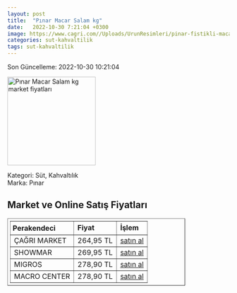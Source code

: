 ```yaml
---
layout: post
title:  "Pınar Macar Salam kg"
date:   2022-10-30 7:21:04 +0300
image: https://www.cagri.com//Uploads/UrunResimleri/pinar-fistikli-macar-salam-kg-293d.jpg
categories: sut-kahvaltilik
tags: sut-kahvaltilik
---
```


Son Güncelleme: 2022-10-30 10:21:04

<img src="https://www.cagri.com//Uploads/UrunResimleri/pinar-fistikli-macar-salam-kg-293d.jpg" width="200" alt="Pınar Macar Salam kg market fiyatları" />

Kategori: Süt, Kahvaltılık
<br />
Marka: Pınar

<h2>Market ve Online Satış Fiyatları</h2>

<table border="1" style="padding: 5px;width:80%;">
  <tr>
    <td style="padding: 5px;"><strong>Perakendeci</strong></td>
    <td><strong>Fiyat</strong></td>
    <td><strong>İşlem</strong></td>
  </tr>
  <tr>
              <td title="Çağrı Market">ÇAĞRI MARKET</td>
              <td>264,95 TL</td>
              <td><a title="Çağrı Market" target="_blank" href="https://www.cagri.com/pinar-fistikli-macar-salam-kg">satın al</a></td>
            </tr><tr>
              <td title="Showmar">SHOWMAR</td>
              <td>269,95 TL</td>
              <td><a title="Showmar" target="_blank" href="https://www.showmar.com.tr/urun/pinar-salam-macar-kg">satın al</a></td>
            </tr><tr>
              <td title="Migros">MIGROS</td>
              <td>278,90 TL</td>
              <td><a title="Migros" target="_blank" href="https://www.migros.com.tr/pinar-solen-macar-salam-kg-p-d7268e">satın al</a></td>
            </tr><tr>
              <td title="Macro Center">MACRO CENTER</td>
              <td>278,90 TL</td>
              <td><a title="Macro Center" target="_blank" href="https://www.macrocenter.com.tr/pinar-solen-macar-salam-kg-p-d7268e">satın al</a></td>
            </tr>
</table>
